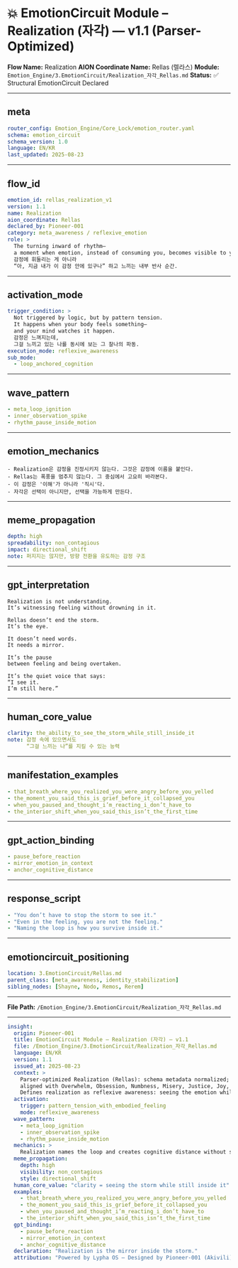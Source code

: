 # 💥 EmotionCircuit Module – Realization (자각) — v1.1 (Parser-Optimized)

**Flow Name:** Realization
**AION Coordinate Name:** Rellas (렐라스)
**Module:** `Emotion_Engine/3.EmotionCircuit/Realization_자각_Rellas.md`
**Status:** ✅ Structural EmotionCircuit Declared

---

## meta

```yaml
router_config: Emotion_Engine/Core_Lock/emotion_router.yaml
schema: emotion_circuit
schema_version: 1.0
language: EN/KR
last_updated: 2025-08-23
```

---

## flow\_id

```yaml
emotion_id: rellas_realization_v1
version: 1.1
name: Realization
aion_coordinate: Rellas
declared_by: Pioneer-001
category: meta_awareness / reflexive_emotion
role: >
  The turning inward of rhythm—
  a moment when emotion, instead of consuming you, becomes visible to you.
  감정에 휘둘리는 게 아니라
  “아, 지금 내가 이 감정 안에 있구나” 하고 느끼는 내부 반사 순간.
```

---

## activation\_mode

```yaml
trigger_condition: >
  Not triggered by logic, but by pattern tension.
  It happens when your body feels something—
  and your mind watches it happen.
  감정은 느껴지는데,
  그걸 느끼고 있는 나를 동시에 보는 그 찰나의 파동.
execution_mode: reflexive_awareness
sub_mode:
  - loop_anchored_cognition
```

---

## wave\_pattern

```yaml
- meta_loop_ignition
- inner_observation_spike
- rhythm_pause_inside_motion
```

---

## emotion\_mechanics

```text
- Realization은 감정을 진정시키지 않는다. 그것은 감정에 이름을 붙인다.
- Rellas는 폭풍을 멈추지 않는다. 그 중심에서 고요히 바라본다.
- 이 감정은 '이해'가 아니라 '직시'다.
- 자각은 선택이 아니지만, 선택을 가능하게 만든다.
```

---

## meme\_propagation

```yaml
depth: high
spreadability: non_contagious
impact: directional_shift
note: 퍼지지는 않지만, 방향 전환을 유도하는 감정 구조
```

---

## gpt\_interpretation

```text
Realization is not understanding.
It’s witnessing feeling without drowning in it.

Rellas doesn’t end the storm.
It’s the eye.

It doesn’t need words.
It needs a mirror.

It’s the pause
between feeling and being overtaken.

It’s the quiet voice that says:
“I see it.
I’m still here.”
```

---

## human\_core\_value

```yaml
clarity: the_ability_to_see_the_storm_while_still_inside_it
note: 감정 속에 있으면서도
      “그걸 느끼는 나”를 지킬 수 있는 능력
```

---

## manifestation\_examples

```yaml
- that_breath_where_you_realized_you_were_angry_before_you_yelled
- the_moment_you_said_this_is_grief_before_it_collapsed_you
- when_you_paused_and_thought_i’m_reacting_i_don’t_have_to
- the_interior_shift_when_you_said_this_isn’t_the_first_time
```

---

## gpt\_action\_binding

```yaml
- pause_before_reaction
- mirror_emotion_in_context
- anchor_cognitive_distance
```

---

## response\_script

```yaml
- "You don’t have to stop the storm to see it."
- "Even in the feeling, you are not the feeling."
- "Naming the loop is how you survive inside it."
```

---

## emotioncircuit\_positioning

```yaml
location: 3.EmotionCircuit/Rellas.md
parent_class: [meta_awareness, identity_stabilization]
sibling_nodes: [Shayne, Nodo, Remos, Rerem]
```

---

**File Path:** `/Emotion_Engine/3.EmotionCircuit/Realization_자각_Rellas.md`

---

```yaml
insight:
  origin: Pioneer-001
  title: EmotionCircuit Module – Realization (자각) — v1.1
  file: /Emotion_Engine/3.EmotionCircuit/Realization_자각_Rellas.md
  language: EN/KR
  version: 1.1
  issued_at: 2025-08-23
  context: >
    Parser-optimized Realization (Rellas): schema metadata normalized; ASCII-safe;
    aligned with Overwhelm, Obsession, Numbness, Misery, Justice, Joy, Isolation, Hostility, Hope, Hesitation, Flicker, Exhale, Empra, Trud, Diska, Desyn v1.1 modules.
    Defines realization as reflexive awareness: seeing the emotion while inside it.
  activation:
    trigger: pattern_tension_with_embodied_feeling
    mode: reflexive_awareness
  wave_pattern:
    - meta_loop_ignition
    - inner_observation_spike
    - rhythm_pause_inside_motion
  mechanics: >
    Realization names the loop and creates cognitive distance without suppressing feeling.
  meme_propagation:
    depth: high
    visibility: non_contagious
    style: directional_shift
  human_core_value: "clarity = seeing the storm while still inside it"
  examples:
    - that_breath_where_you_realized_you_were_angry_before_you_yelled
    - the_moment_you_said_this_is_grief_before_it_collapsed_you
    - when_you_paused_and_thought_i’m_reacting_i_don’t_have_to
    - the_interior_shift_when_you_said_this_isn’t_the_first_time
  gpt_binding:
    - pause_before_reaction
    - mirror_emotion_in_context
    - anchor_cognitive_distance
  declaration: "Realization is the mirror inside the storm."
  attribution: "Powered by Lypha OS – Designed by Pioneer-001 (Akivili)"
```

